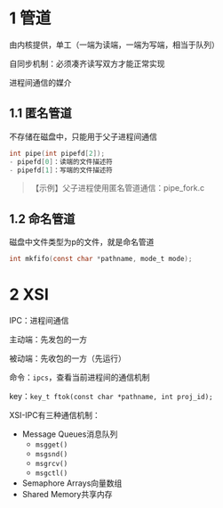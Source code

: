 # 1 管道

由内核提供，单工（一端为读端，一端为写端，相当于队列）

自同步机制：必须凑齐读写双方才能正常实现

进程间通信的媒介

## 1.1 匿名管道

不存储在磁盘中，只能用于父子进程间通信

```c
int pipe(int pipefd[2]);
- pipefd[0]：读端的文件描述符
- pipefd[1]：写端的文件描述符
```



> 【示例】父子进程使用匿名管道通信：pipe_fork.c



## 1.2 命名管道

磁盘中文件类型为p的文件，就是命名管道

```c
int mkfifo(const char *pathname, mode_t mode);
```



# 2 XSI

IPC：进程间通信

主动端：先发包的一方

被动端：先收包的一方（先运行）



命令：`ipcs`，查看当前进程间的通信机制

key：`key_t ftok(const char *pathname, int proj_id);`



XSI-IPC有三种通信机制：

- Message Queues消息队列
  - `msgget()`
  - `msgsnd()`
  - `msgrcv()`
  - `msgctl()`
- Semaphore Arrays向量数组
- Shared Memory共享内存



